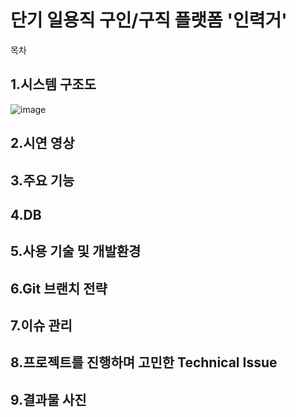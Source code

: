 # 단기 일용직 구인/구직 플랫폼 '인력거' 
목차
## 1.시스템 구조도
![image](https://user-images.githubusercontent.com/66052467/119632190-8bab0e00-be4b-11eb-96fb-48d8ca5076ab.png)
## 2.시연 영상
## 3.주요 기능
## 4.DB
## 5.사용 기술 및 개발환경
## 6.Git 브랜치 전략
## 7.이슈 관리
## 8.프로젝트를 진행하며 고민한 Technical Issue
## 9.결과물 사진
